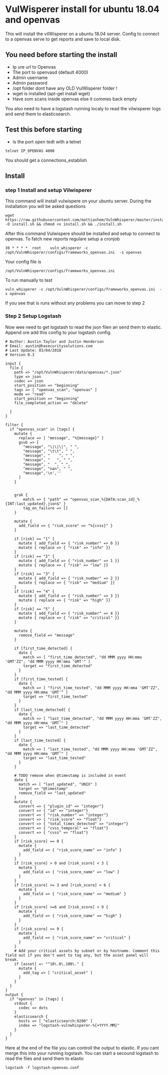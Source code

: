 # VulWisperer install for ubuntu 18.04 and openvas
This will install the vilWisperer on a ubuntu 18.04 server.
Config to connect to a openvas serve to get reports and save to local disk.

## You need before starting the install

- Ip ure url to Openvas
- The port to openvasd (default 4000)
- Admin username
- Admin password
- /opt folder dont have any OLD VulWisperer folder !
- wget is installed (apt-get install wget)
- Have som scans inside openvas else it commes back empty

You also need to have a logstash running localy to read the vilwisperer logs and send them to elasticsearch.


## Test this before starting

- Is the port open tedt with a telnet

```
telnet IP_OPENVAS 4000
```
You should get a connections_establish


## Install 

### step 1 Install and setup Vilwisperer

This command will install vulwispere on your ubuntu server. During the installation you will be asked questions

```
wget https://raw.githubusercontent.com/mattiashem/VulnWhisperer/master/install.sh -O install.sh && chmod +x install.sh && ./install.sh
```
After this command Vulwispere should be installed and setup to connect to openvas.
To fatch new reports regulare setup a cronjob 

```
30 * * * *  root    vuln_whisperer -c /opt/VulnWhisperer/configs/frameworks_openvas.ini  -s openvas
```
Your config file is 

```
/opt/VulnWhisperer/configs/frameworks_openvas.ini
```

To run manually to test

```
vuln_whisperer -c /opt/VulnWhisperer/configs/frameworks_openvas.ini  -s openvas
```

If you see that is runs without any problems you can move to step 2

### Step 2 Setup Logstash

Now wee need to get logstash to read the json filen an send them to elastic.
Append ore add this config to your logstash config.

```
# Author: Austin Taylor and Justin Henderson
# Email: austin@hasecuritysolutions.com
# Last Update: 03/04/2018
# Version 0.3

input {
  file {
    path => "/opt/VulnWhisperer/data/openvas/*.json"
    type => json
    codec => json
    start_position => "beginning"
    tags => [ "openvas_scan", "openvas" ]
    mode => "read"
    start_position => "beginning"
    file_completed_action => "delete"

  }
}

filter {
  if "openvas_scan" in [tags] {
    mutate {
      replace => [ "message", "%{message}" ]
      gsub => [
        "message", "\|\|\|", " ",
        "message", "\t\t", " ",
        "message", "    ", " ",
        "message", "   ", " ",
        "message", "  ", " ",
        "message", "nan", " ",
        "message",'\n',''
      ]
    }


    grok {
        match => { "path" => "openvas_scan_%{DATA:scan_id}_%{INT:last_updated}.json$" }
        tag_on_failure => []
    }

    mutate {
      add_field => { "risk_score" => "%{cvss}" }
    }

    if [risk] == "1" {
      mutate { add_field => { "risk_number" => 0 }}
      mutate { replace => { "risk" => "info" }}
    }
    if [risk] == "2" {
      mutate { add_field => { "risk_number" => 1 }}
      mutate { replace => { "risk" => "low" }}
    }
    if [risk] == "3" {
      mutate { add_field => { "risk_number" => 2 }}
      mutate { replace => { "risk" => "medium" }}
    }
    if [risk] == "4" {
      mutate { add_field => { "risk_number" => 3 }}
      mutate { replace => { "risk" => "high" }}
    }
    if [risk] == "5" {
      mutate { add_field => { "risk_number" => 4 }}
      mutate { replace => { "risk" => "critical" }}
    }

    mutate {
      remove_field => "message"
    }

    if [first_time_detected] {
      date {
        match => [ "first_time_detected", "dd MMM yyyy HH:mma 'GMT'ZZ", "dd MMM yyyy HH:mma 'GMT'" ]
        target => "first_time_detected"
      }
    }
    if [first_time_tested] {
      date {
        match => [ "first_time_tested", "dd MMM yyyy HH:mma 'GMT'ZZ", "dd MMM yyyy HH:mma 'GMT'" ]
        target => "first_time_tested"
      }
    }
    if [last_time_detected] {
      date {
        match => [ "last_time_detected", "dd MMM yyyy HH:mma 'GMT'ZZ", "dd MMM yyyy HH:mma 'GMT'" ]
        target => "last_time_detected"
      }
    }
    if [last_time_tested] {
      date {
        match => [ "last_time_tested", "dd MMM yyyy HH:mma 'GMT'ZZ", "dd MMM yyyy HH:mma 'GMT'" ]
        target => "last_time_tested"
      }
    }

    # TODO remove when @timestamp is included in event
    date {
      match => [ "last_updated", "UNIX" ]
      target => "@timestamp"
      remove_field => "last_updated"
    }
    mutate {
      convert => { "plugin_id" => "integer"}
      convert => { "id" => "integer"}
      convert => { "risk_number" => "integer"}
      convert => { "risk_score" => "float"}
      convert => { "total_times_detected" => "integer"}
      convert => { "cvss_temporal" => "float"}
      convert => { "cvss" => "float"}
    }
    if [risk_score] == 0 {
      mutate {
        add_field => { "risk_score_name" => "info" }
      }
    }
    if [risk_score] > 0 and [risk_score] < 3 {
      mutate {
        add_field => { "risk_score_name" => "low" }
      }
    }
    if [risk_score] >= 3 and [risk_score] < 6 {
      mutate {
        add_field => { "risk_score_name" => "medium" }
      }
    }
    if [risk_score] >=6 and [risk_score] < 9 {
      mutate {
        add_field => { "risk_score_name" => "high" }
      }
    }
    if [risk_score] >= 9 {
      mutate {
        add_field => { "risk_score_name" => "critical" }
      }
    }
    # Add your critical assets by subnet or by hostname. Comment this field out if you don't want to tag any, but the asset panel will break.
    if [asset] =~ "^10\.0\.100\." {
      mutate {
        add_tag => [ "critical_asset" ]
      }
    }
  }
}
output {
  if "openvas" in [tags] {
    stdout {
      codec => dots
    }
    elasticsearch {
      hosts => [ "elasticsearch:9200" ]
      index => "logstash-vulnwhisperer-%{+YYYY.MM}"
    }
  }
}
```

Here at the end of the file you can controll the output to elastic.
If you cant merge this into your running logstash. You can start a secound logstash to read the files and send them to elastic

```
logstash -f logstash-openvas.conf
```
